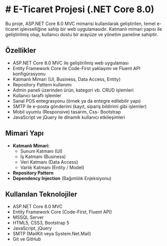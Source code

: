 # # E-Ticaret Projesi (.NET Core 8.0)

Bu proje, ASP.NET Core 8.0 MVC mimarisi kullanılarak geliştirilen, temel e-ticaret işlevselliğine sahip bir web uygulamasıdır. Katmanlı mimari yapısı ile geliştirilmiş olup, kullanıcı dostu bir arayüze ve yönetim paneline sahiptir.

## Özellikler

- ASP.NET Core 8.0 MVC ile geliştirilmiş web uygulaması
- Entity Framework Core ile Code-First yaklaşımı ve Fluent API konfigürasyonu
- Katmanlı Mimari (UI, Business, Data Access, Entity)
- Repository Pattern kullanımı
- Admin paneli üzerinden ürün, kategori vb. CRUD işlemleri
- Kullanıcı taraflı işlemler
- Sanal POS entegrasyonu (örnek ya da entegre edilebilir yapı)
- SMTP ile e-posta gönderimi (kayıt, sipariş bildirimi gibi işlemler)
- Mobil uyumlu (Responsive) tasarım, Css- Bootstrap
- JavaScript ve jQuery ile dinamik kullanıcı etkileşimleri

## Mimari Yapı

- **Katmanlı Mimari**:
  - Sunum Katmanı (UI)
  - İş Katmanı (Business)
  - Veri Katmanı (Data Access)
  - Varlık Katmanı (Entity / Model)
- **Repository Pattern**
- **Dependency Injection** (Bağımlılık Enjeksiyonu)

## Kullanılan Teknolojiler

- ASP.NET Core 8.0 MVC
- Entity Framework Core (Code-First, Fluent API)
- MSSQL Server
- HTML5, CSS3, Bootstrap 5
- JavaScript, jQuery
- SMTP (MailKit veya System.Net.Mail)
- Git ve GitHub

